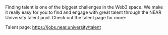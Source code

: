 Finding talent is one of the biggest challenges in the Web3 space. We make it really easy for you to find and engage with great talent through the NEAR University talent pool. Check out the talent page for more:

Talent page: <https://jobs.near.university/talent>
